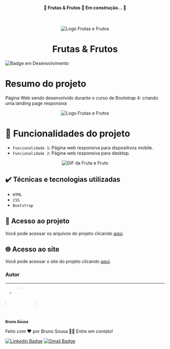 <h4 align="center"> 
	🚧  Frutas & Frutos 🚀 Em construção...  🚧
</h4>

<div align="center"> 
  
  <br> 

 ![Logo Frutas e Frutos](https://github.com/brunornsousa92/culturama/assets/17336588/cfc135c7-2f9b-4e81-87cd-c7e21f49909c) <br> 
 # Frutas & Frutos
  
</div>

![Badge em Desenvolvimento](https://img.shields.io/badge/STATUS-FINALIZADO-blue)

# Resumo do projeto
Página Web sendo desenvolvido durante o curso de Bootstrap 4: criando uma landing page responsiva

<div align="center"> 

![Logo Frutas e Frutos](https://github.com/brunornsousa92/frutas-e-frutos/assets/17336588/cad982f8-60f6-43df-8261-325b13b03e09)
  
</div>

# :hammer: Funcionalidades do projeto

- `Funcionalidade 1`: Página web responsiva para dispositivos mobile.
- `Funcionalidade 2`: Página web responsiva para desktop.

<div align="center">

![GIF da Fruta e Fruto](https://github.com/brunornsousa92/frutas-e-frutos/assets/17336588/e4d60e96-6714-47b8-bcb4-7d3ad17982af)

</div>

## ✔️ Técnicas e tecnologias utilizadas

- ``HTML``
- ``CSS``
- ``Bootstrap``

## 📁 Acesso ao projeto
Você pode acessar os arquivos do projeto clicando [aqui](https://github.com/brunornsousa92/frutas-e-frutos).

## :globe_with_meridians: Acesso ao site
Você pode acessar o site do projeto clicando [aqui](https://culturama-xi-kohl.vercel.app).

### Autor
---

<a href="https://github.com/brunornsousa92">
 <img style="border-radius: 50%;" src="https://avatars.githubusercontent.com/u/17336588?v=4" width="100px;" alt=""/>
 <br />
 <sub><b>Bruno Sousa</b></sub></a>


Feito com ❤️ por Bruno Sousa 👋🏽 Entre em contato!

[![Linkedin Badge](https://img.shields.io/badge/-Bruno-blue?style=flat-square&logo=Linkedin&logoColor=white&link=https://www.linkedin.com/in/brunornsousa/)](https://www.linkedin.com/in/brunornsousa/) 
[![Gmail Badge](https://img.shields.io/badge/-brunornsousa@gmail.com-c14438?style=flat-square&logo=Gmail&logoColor=white&link=mailto:brunornsousa@gmail.com)](mailto:brunornsousa@gmail.com)
